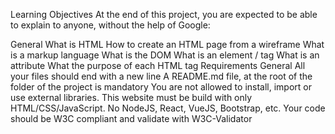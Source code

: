 Learning Objectives
At the end of this project, you are expected to be able to explain to anyone, without the help of Google:

General
What is HTML
How to create an HTML page from a wireframe
What is a markup language
What is the DOM
What is an element / tag
What is an attribute
What the purpose of each HTML tag
Requirements
General
All your files should end with a new line
A README.md file, at the root of the folder of the project is mandatory
You are not allowed to install, import or use external libraries. This website must be build with only HTML/CSS/JavaScript. No NodeJS, React, VueJS, Bootstrap, etc.
Your code should be W3C compliant and validate with W3C-Validator